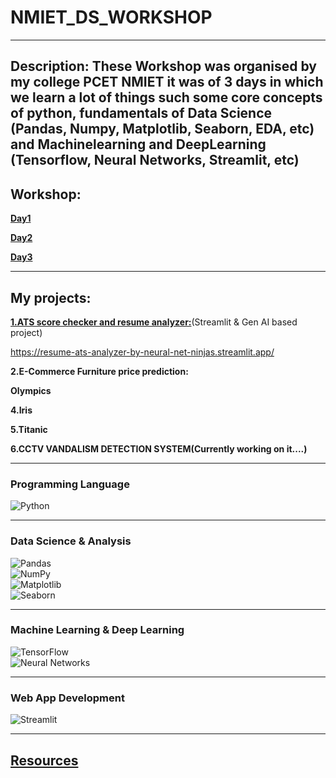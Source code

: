 # NMIET_DS_WORKSHOP

---

**Description:**
These  Workshop was organised by my college PCET NMIET it was of 3 days in which we learn a lot of things such some core concepts of python, fundamentals of Data Science (Pandas, Numpy, Matplotlib, Seaborn, EDA, etc) and Machinelearning and DeepLearning (Tensorflow, Neural Networks, Streamlit, etc)
---
## **Workshop:**

**[Day1](https://github.com/baihelahusain/NMIET_DS_WORKSHOP/tree/main/Workshop/Day1)**

**[Day2](https://github.com/baihelahusain/NMIET_DS_WORKSHOP/tree/main/Workshop/Day2)**

**[Day3](https://github.com/baihelahusain/NMIET_DS_WORKSHOP/tree/main/Workshop/Day3)**

---

## **My projects:**

**[1.ATS score checker and resume analyzer:](https://github.com/baihelahusain/NMIET_DS_WORKSHOP/tree/main/Myproject/ATS_SCORE_ANALYZER)**(Streamlit & Gen AI based project)

https://resume-ats-analyzer-by-neural-net-ninjas.streamlit.app/

**2.E-Commerce Furniture price prediction:**

**Olympics**

**4.Iris**

**5.Titanic**

**6.CCTV VANDALISM DETECTION SYSTEM(Currently working on it....)**

---

### Programming Language  
![Python](https://img.shields.io/badge/Python-3776AB?style=for-the-badge&logo=python&logoColor=white)  

---

### Data Science & Analysis  
![Pandas](https://img.shields.io/badge/Pandas-150458?style=for-the-badge&logo=pandas&logoColor=white)  
![NumPy](https://img.shields.io/badge/NumPy-013243?style=for-the-badge&logo=numpy&logoColor=white)  
![Matplotlib](https://img.shields.io/badge/Matplotlib-11557C?style=for-the-badge&logo=python&logoColor=white)  
![Seaborn](https://img.shields.io/badge/Seaborn-008080?style=for-the-badge&logo=python&logoColor=white)  

---

### Machine Learning & Deep Learning  
![TensorFlow](https://img.shields.io/badge/TensorFlow-FF6F00?style=for-the-badge&logo=tensorflow&logoColor=white)  
![Neural Networks](https://img.shields.io/badge/Neural%20Networks-1A1A1A?style=for-the-badge&logo=deep-learning&logoColor=white)  

---

### Web App Development  
![Streamlit](https://img.shields.io/badge/Streamlit-FF4B4B?style=for-the-badge&logo=streamlit&logoColor=white)  

---

## **[Resources](https://drive.google.com/drive/folders/1pAeGvReckPY2LGdUxx74Wssasbpz4uAJ?usp=drive_link)**

